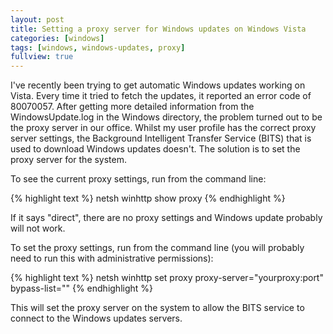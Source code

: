 ```yaml
---
layout: post
title: Setting a proxy server for Windows updates on Windows Vista
categories: [windows]
tags: [windows, windows-updates, proxy]
fullview: true
---
```


I've recently been trying to get automatic Windows updates working on Vista. Every time it tried to fetch the updates, it reported an error code of 80070057. After getting more detailed information from the WindowsUpdate.log in the Windows directory, the problem turned out to be the proxy server in our office. Whilst my user profile has the correct proxy server settings, the Background Intelligent Transfer Service (BITS) that is used to download Windows updates doesn't. The solution is to set the proxy server for the system.

To see the current proxy settings, run from the command line:

{% highlight text %}
netsh winhttp show proxy
{% endhighlight %}

If it says "direct", there are no proxy settings and Windows update probably will not work.

To set the proxy settings, run from the command line (you will probably need to run this with administrative permissions):

{% highlight text %}
netsh winhttp set proxy proxy-server="yourproxy:port" bypass-list="<local>"
{% endhighlight %}

This will set the proxy server on the system to allow the BITS service to connect to the Windows updates servers.
